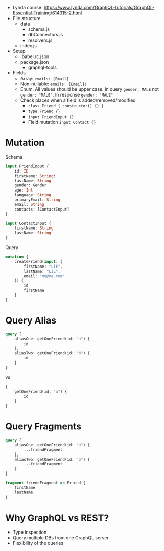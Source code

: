 - Lynda course: https://www.lynda.com/GraphQL-tutorials/GraphQL-Essential-Training/614315-2.html
- File structure
    - data
        - schema.js
        - dbConnectors.js
        - resolvers.js
    - index.js
- Setup
    - .babel.rc.json
    - package.json
        - graphql-tools
- Fields
    - Array: `emails: [Email]`
    - Non-nullable: `emails: [Email]!`
    - Enum. All values should be upper case. In query `gender: MALE` not `gender: "MALE"`. In response `gender: "MALE"`
    - Check places when a field is added/removed/modified
        - `class Friend { constructor() {} }`
        - `type Friend {}`
        - `input FriendInput {}`
        - Field mutation `input Contact {}`

# Mutation
Schema
```graphql
input FriendInput {
    id: ID
    firstName: String!
    lastName: String
    gender: Gender
    age: Int
    language: String
    primaryEmail: String
    email: String
    contacts: [ContactInput]
}

input ContactInput {
    firstName: String
    lastName: String 
}
```

Query
```graphql
mutation {
    createFriend(input: {
        firstName: "LiF",
        lastName: "LiL",
        email: "me@me.com"
    }) {
        id
        firstName
    }      
}
```

# Query Alias
```graphql
query {
    aliasOne: getOneFriend(id: "a") {
        id
    },
    aliasTwo: getOneFriend(id: "b") {
        id
    }
}
```
vs
```graphql
{
    getOneFriend(id: "a") {
        id
    }
}
```

# Query Fragments
```graphql
query {
    aliasOne: getOneFriend(id: "a") {
        ...friendFragment
    },
    aliasTwo: getOneFriend(id: "b") {
        ...friendFragment
    }
}

fragment friendFragment on Friend {
    firstName
    lastName
}
```

# Why GraphQL vs REST?
- Type inspection
- Query multiple DBs from one GraphQL server
- Flexibility of the queries